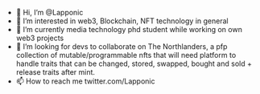 - 👋 Hi, I’m @Lapponic
- 👀 I’m interested in web3, Blockchain, NFT technology in general
- 🌱 I’m currently media technology phd student while working on own web3 projects
- 💞️ I’m looking for devs to collaborate on The Northlanders, a pfp collection of mutable/programmable nfts that will need platform to handle traits that can be changed, stored, swapped, bought and sold + release traits after mint. 
- 📫 How to reach me twitter.com/Lapponic

<!---
Lapponic/Lapponic is a ✨ special ✨ repository because its `README.md` (this file) appears on your GitHub profile.
You can click the Preview link to take a look at your changes.
--->

